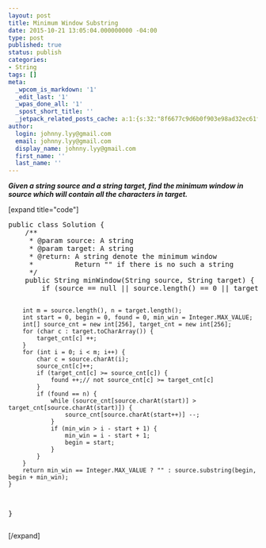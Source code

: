```yaml
---
layout: post
title: Minimum Window Substring
date: 2015-10-21 13:05:04.000000000 -04:00
type: post
published: true
status: publish
categories:
- String
tags: []
meta:
  _wpcom_is_markdown: '1'
  _edit_last: '1'
  _wpas_done_all: '1'
  _spost_short_title: ''
  _jetpack_related_posts_cache: a:1:{s:32:"8f6677c9d6b0f903e98ad32ec61f8deb";a:2:{s:7:"expires";i:1469246671;s:7:"payload";a:3:{i:0;a:1:{s:2:"id";i:393;}i:1;a:1:{s:2:"id";i:396;}i:2;a:1:{s:2:"id";i:503;}}}}
author:
  login: johnny.lyy@gmail.com
  email: johnny.lyy@gmail.com
  display_name: johnny.lyy@gmail.com
  first_name: ''
  last_name: ''
---
```

<p><strong><em>Given a string source and a string target, find the minimum window in source which will contain all the characters in target.</em></strong></p>
<p>[expand title="code"]</p>
<pre>
public class Solution {
    /**
     * @param source: A string
     * @param target: A string
     * @return: A string denote the minimum window
     *          Return "" if there is no such a string
     */
    public String minWindow(String source, String target) {
        if (source == null || source.length() == 0 || target == null || target.length() == 0) return "";
        
        int m = source.length(), n = target.length();
        int start = 0, begin = 0, found = 0, min_win = Integer.MAX_VALUE;
        int[] source_cnt = new int[256], target_cnt = new int[256];
        for (char c : target.toCharArray()) {
            target_cnt[c] ++;
        }
        for (int i = 0; i < m; i++) {
            char c = source.charAt(i);
            source_cnt[c]++;
            if (target_cnt[c] >= source_cnt[c]) {
                found ++;// not source_cnt[c] >= target_cnt[c]
            }
            if (found == n) {
                while (source_cnt[source.charAt(start)] > target_cnt[source.charAt(start)]) {
                    source_cnt[source.charAt(start++)] --;
                }
                if (min_win > i - start + 1) {
                    min_win = i - start + 1;
                    begin = start;
                }
            }
        }
        return min_win == Integer.MAX_VALUE ? "" : source.substring(begin, begin + min_win);
    }
}
</pre>
<p>[/expand]</p>
